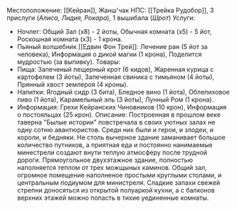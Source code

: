 Местоположение: [[Кейран]], Жанш'чак
НПС: [[Трейка Рудобор]], 3 прислуги (*Алиса, Лидия, Рокара*), 1 вышибала (*Шрот*)
Услуги: 
- Ночлег: Общий Зал (х8) - 2 йоты, Обычная комната (х5) - 5 йот, Роскошная комната (х3) - 1 крона.
- Пьяный волшебник [[Едвин Фон Трей]]: Лечение ран (5 йот за человека), Информация о дикой магии (1 крона), Поделится мудростью (за выпивку).
Товары: 
- Пища: Запеченый пещерный крот (6 кидов), Жаренная курица с картофелем (3 йоты), Запеченная свиника с тимьяном (4 йоты), Прянный хвост землероя (4 кроны).
- Напитки: Ягодный сидр (3 бита), Бледное вино (1 йота), Облепиховое пиво (1 йота), Карамельный эль (3 йоты), Лунный Ром (1 крона).
- Информация: Грехи Кейранских Чиновников (10 крон), Информация о постояльцах (25 крон).
Описание:
	 Построенная в прошлом веке таверна "Былые истории" повстречала в своих уютных залах не одну сотню авантюристов. Среди них были и герои, и злодеи, и короли, и бедняки. Не столь вычерное здание заманивает большое количество путников, а приятная еда и постоянно нанимаемые минестрели создают внути теплую атмосферу после трудной дороги.  Прямоугольное двухэтажное здание, полностью наполняется теплом от трех можщыных каминов. Общий зал, огромное помещение наполненое простыми круглыми столами, и центральным подиумом для министреля. Сладкие запахи свежей стрепни доносяться из открытой полуаркой кухни, а с балконов верхних этажей можно попасть в тихие уединенные комнаты. 